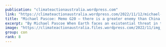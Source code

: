 ```yaml
---
publication: "climateactionaustralia.wordpress.com"
link: "https://climateactionaustralia.wordpress.com/2022/11/12/michael-pascoe-memo-g20-there-is-a-greater-enemy-than-china-to-fight-metacrisis-tellthetruth-cop27-we-are-in-the-fight-of-our-lives/"
title: "Michael Pascoe: Memo G20 – there is a greater enemy than China to fight #MetaCrisis #TellTheTruth #COP27 we are in the fight of our lives!"
excerpt: "By Michael Pascoe When Earth faces an existential threat in the movies – aliens, rogue asteroids, that sort of thing – human beings unite to fight Armageddon. Turns out real life isn’t like that. R…"
image: "https://climateactionaustralia.files.wordpress.com/2022/11/img_1970.jpg"
group: con
rank: 8
---
```

